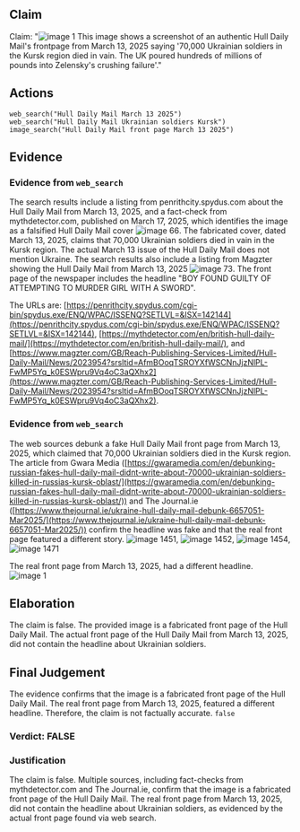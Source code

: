 ## Claim
Claim: "![image 1](media/0.jpg) This image shows a screenshot of an authentic Hull Daily Mail's frontpage from March 13, 2025 saying '70,000 Ukrainian soldiers in the Kursk region died in vain. The UK poured hundreds of millions of pounds into Zelensky's crushing failure'."

## Actions
```
web_search("Hull Daily Mail March 13 2025")
web_search("Hull Daily Mail Ukrainian soldiers Kursk")
image_search("Hull Daily Mail front page March 13 2025")
```

## Evidence
### Evidence from `web_search`
The search results include a listing from penrithcity.spydus.com about the Hull Daily Mail from March 13, 2025, and a fact-check from mythdetector.com, published on March 17, 2025, which identifies the image as a falsified Hull Daily Mail cover ![image 66](media/2025-08-06_17-26-1754501162-718406.jpg). The fabricated cover, dated March 13, 2025, claims that 70,000 Ukrainian soldiers died in vain in the Kursk region. The actual March 13 issue of the Hull Daily Mail does not mention Ukraine. The search results also include a listing from Magzter showing the Hull Daily Mail from March 13, 2025 ![image 73](media/2025-08-06_17-26-1754501202-576951.jpg). The front page of the newspaper includes the headline "BOY FOUND GUILTY OF ATTEMPTING TO MURDER GIRL WITH A SWORD".

The URLs are: [https://penrithcity.spydus.com/cgi-bin/spydus.exe/ENQ/WPAC/ISSENQ?SETLVL=&ISX=142144](https://penrithcity.spydus.com/cgi-bin/spydus.exe/ENQ/WPAC/ISSENQ?SETLVL=&ISX=142144), [https://mythdetector.com/en/british-hull-daily-mail/](https://mythdetector.com/en/british-hull-daily-mail/), and [https://www.magzter.com/GB/Reach-Publishing-Services-Limited/Hull-Daily-Mail/News/2023954?srsltid=AfmBOoqTSROYXfWSCNnJjzNlPL-FwMP5Yq_k0ESWpru9Vq4oC3aQXhx2](https://www.magzter.com/GB/Reach-Publishing-Services-Limited/Hull-Daily-Mail/News/2023954?srsltid=AfmBOoqTSROYXfWSCNnJjzNlPL-FwMP5Yq_k0ESWpru9Vq4oC3aQXhx2).


### Evidence from `web_search`
The web sources debunk a fake Hull Daily Mail front page from March 13, 2025, which claimed that 70,000 Ukrainian soldiers died in the Kursk region. The article from Gwara Media ([https://gwaramedia.com/en/debunking-russian-fakes-hull-daily-mail-didnt-write-about-70000-ukrainian-soldiers-killed-in-russias-kursk-oblast/](https://gwaramedia.com/en/debunking-russian-fakes-hull-daily-mail-didnt-write-about-70000-ukrainian-soldiers-killed-in-russias-kursk-oblast/)) and The Journal.ie ([https://www.thejournal.ie/ukraine-hull-daily-mail-debunk-6657051-Mar2025/](https://www.thejournal.ie/ukraine-hull-daily-mail-debunk-6657051-Mar2025/)) confirm the headline was fake and that the real front page featured a different story. ![image 1451](media/2025-08-07_13-39-1754573946-256635.jpg), ![image 1452](media/2025-08-07_13-39-1754573949-807201.jpg), ![image 1454](media/2025-08-07_13-39-1754573951-547510.jpg), ![image 1471](media/2025-08-07_13-41-1754574072-732356.jpg)

The real front page from March 13, 2025, had a different headline. ![image 1](media/0.jpg)


## Elaboration
The claim is false. The provided image is a fabricated front page of the Hull Daily Mail. The actual front page of the Hull Daily Mail from March 13, 2025, did not contain the headline about Ukrainian soldiers.


## Final Judgement
The evidence confirms that the image is a fabricated front page of the Hull Daily Mail. The real front page from March 13, 2025, featured a different headline. Therefore, the claim is not factually accurate. `false`

### Verdict: FALSE

### Justification
The claim is false. Multiple sources, including fact-checks from mythdetector.com and The Journal.ie, confirm that the image is a fabricated front page of the Hull Daily Mail. The real front page from March 13, 2025, did not contain the headline about Ukrainian soldiers, as evidenced by the actual front page found via web search.
